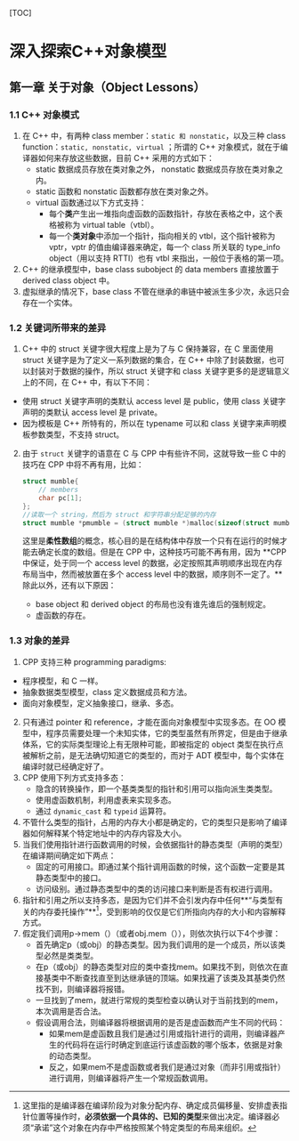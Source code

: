 [TOC]



# 深入探索C++对象模型

## 第一章 关于对象（Object Lessons）

### 1.1 C++ 对象模式

1. 在 C++ 中，有两种 class member：`static 和 nonstatic`，以及三种 class function：`static, nonstatic, virtual` ；所谓的 C++ 对象模式，就在于编译器如何来存放这些数据，目前 C++ 采用的方式如下：
   * static 数据成员存放在类对象之外， nonstatic 数据成员存放在类对象之内。
   * static 函数和 nonstatic 函数都存放在类对象之外。
   * virtual 函数通过以下方式支持：
     *  每个**类**产生出一堆指向虚函数的函数指针，存放在表格之中，这个表格被称为 virtual table（vtbl）。
     * 每一个**类对象**中添加一个指针，指向相关的 vtbl，这个指针被称为 vptr，vptr 的值由编译器来确定，每一个 class 所关联的 type_info object（用以支持 RTTI）也有 vtbl 来指出，一般位于表格的第一项。
2. C++ 的继承模型中，base class subobject 的 data members 直接放置于 derived class object 中。
3. 虚拟继承的情况下，base class 不管在继承的串链中被派生多少次，永远只会存在一个实体。

### 1.2 关键词所带来的差异

1.  C++ 中的 struct 关键字很大程度上是为了与 C 保持兼容，在 C 里面使用 struct 关键字是为了定义一系列数据的集合，在 C++ 中除了封装数据，也可以封装对于数据的操作，所以 struct 关键字和 class 关键字更多的是逻辑意义上的不同，在 C++ 中，有以下不同：
   * 使用 struct 关键字声明的类默认 access level 是 public，使用 class 关键字声明的类默认 access level 是 private。
   * 因为模板是 C++ 所特有的，所以在 typename 可以和 class 关键字来声明模板参数类型，不支持 struct。
   
2. 由于 `struct` 关键字的语意在 C 与 CPP 中有些许不同，这就导致一些 C 中的技巧在 CPP 中将不再有用，比如：
   ```c
   struct mumble{
       // members
       char pc[1];
   };
   //读取一个 string，然后为 struct 和字符串分配足够的内存
   struct mumble *pmumble = (struct mumble *)malloc(sizeof(struct mumble) + strlen(string) + 1);
   ```

   这里是**柔性数组**的概念，核心目的是在结构体中存放一个只有在运行的时候才能去确定长度的数组。但是在 CPP 中，这种技巧可能不再有用，因为 **CPP 中保证，处于同一个 access level 的数据，必定按照其声明顺序出现在内存布局当中，然而被放置在多个 access level 中的数据，顺序则不一定了。**除此以外，还有以下原因：

   * base object 和 derived object 的布局也没有谁先谁后的强制规定。
   * 虚函数的存在。

### 1.3 对象的差异

1.  CPP 支持三种 programming paradigms:
   * 程序模型，和 C 一样。
   * 抽象数据类型模型，class 定义数据成员和方法。
   * 面向对象模型，定义抽象接口，继承、多态。
2. 只有通过 pointer 和 reference，才能在面向对象模型中实现多态。在 OO 模型中，程序员需要处理一个未知实体，它的类型虽然有所界定，但是由于继承体系，它的实际类型理论上有无限种可能，即被指定的 object 类型在执行点被解析之前，是无法确切知道它的类型的，而对于 ADT 模型中，每个实体在编译时就已经确定好了。
3. CPP 使用下列方式支持多态：
   * 隐含的转换操作，即一个基类类型的指针和引用可以指向派生类类型。
   * 使用虚函数机制，利用虚表来实现多态。
   * 通过 `dynamic_cast` 和 `typeid` 运算符。
4. 不管什么类型的指针，占用的内存大小都是确定的，它的类型只是影响了编译器如何解释某个特定地址中的内存内容及大小。
5. 当我们使用指针进行函数调用的时候，会依据指针的静态类型（声明的类型）在编译期间确定如下两点：
   * 固定的可用接口。即通过某个指针调用函数的时候，这个函数一定要是其静态类型中的接口。
   * 访问级别。通过静态类型中的类的访问接口来判断是否有权进行调用。
6. 指针和引用之所以支持多态，是因为它们并不会引发内存中任何**“与类型有关的内存委托操作”**[^1]，受到影响的仅仅是它们所指向内存的大小和内容解释方式。
7. 假定我们调用p->mem（）（或者obj.mem（）），则依次执行以下4个步骤：
   * 首先确定p（或obj）的静态类型。因为我们调用的是一个成员，所以该类型必然是类类型。
   * 在p（或obj）的静态类型对应的类中查找mem。如果找不到，则依次在直接基类中不断查找直至到达继承链的顶端。如果找遍了该类及其基类仍然找不到，则编译器将报错。
   * 一旦找到了mem，就进行常规的类型检查以确认对于当前找到的mem，本次调用是否合法。
   * 假设调用合法，则编译器将根据调用的是否是虚函数而产生不同的代码：
     * 如果mem是虚函数且我们是通过引用或指针进行的调用，则编译器产生的代码将在运行时确定到底运行该虚函数的哪个版本，依据是对象的动态类型。
     * 反之，如果mem不是虚函数或者我们是通过对象（而非引用或指针）进行调用，则编译器将产生一个常规函数调用。



[^1]: 这里指的是编译器在编译阶段为对象分配内存、确定成员偏移量、安排虚表指针位置等操作时，**必须依据一个具体的、已知的类型**来做出决定。编译器必须“承诺”这个对象在内存中严格按照某个特定类型的布局来组织。
